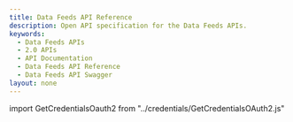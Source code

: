 ```yaml
---
title: Data Feeds API Reference
description: Open API specification for the Data Feeds APIs.
keywords:
  - Data Feeds APIs
  - 2.0 APIs
  - API Documentation
  - Data Feeds API Reference
  - Data Feeds API Swagger
layout: none
---
```

import GetCredentialsOauth2 from "../credentials/GetCredentialsOAuth2.js"

<GetCredentialsOauth2 />

<RedoclyAPIBlock src="/analytics-2.0-apis/data-feeds.json" scrollYOffset={64}/>
